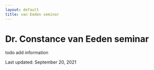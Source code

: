 ```yaml
---
layout: default
title: van Eeden seminar
---
```


# Dr. Constance van Eeden seminar

todo add information

Last updated: September 20, 2021